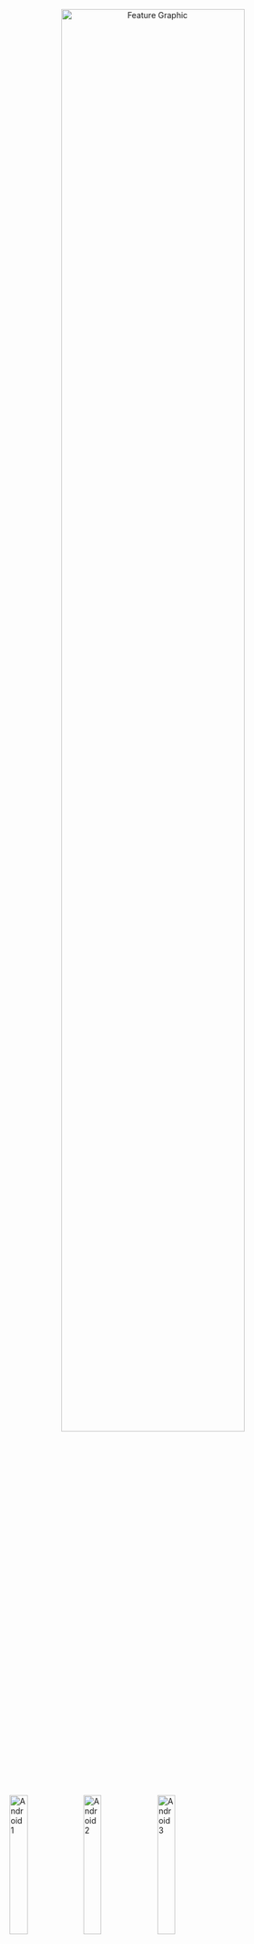 <p align="center">
  <img src="https://user-images.githubusercontent.com/81548811/229256163-7dcc4dc1-ba27-47fb-924d-ea4b298e72bf.jpg" alt="Feature Graphic" width="80%">
</p> 

<img src="[画像URL](https://user-images.githubusercontent.com/81548811/229256245-c3fde846-926c-4875-916c-b9fe3599e939.jpg)" alt="Android 1" width="25%">
<img src="https://user-images.githubusercontent.com/81548811/229256233-2eb87875-dcf6-4693-b3be-0bd278efcb41.jpg" alt="Android 2" width="25%">
<img src="https://user-images.githubusercontent.com/81548811/229256259-a1aaacfe-b396-469b-99e2-e3d0b9d2dfbd.jpg" alt="Android 3" width="25%">
<img src="https://user-images.githubusercontent.com/81548811/229256299-99af8cb7-caf4-4119-8c87-1d27ae841714.jpg" alt="Android 4" width="25%">
<img src="https://user-images.githubusercontent.com/81548811/229256311-e9981873-50be-498e-bd5c-2ecbf3a7e1d6.jpg" alt="Android 5" width="25%">

## このプロジェクトについて
勉強の極意は「勉強できない人を助けるアプリ」です。  
勉強法１０冊分の知識を学べたり、集中力を保って勉強がうまくできる機能が盛りだくさん!  
- 使用技術：Dart, Flutter, sqflite
- 開発期間：３ヶ月  
- 担当　　：全部  

## 使い方
### 方法1. ストアからインストール  
iOS: [https://apple.co/3iD88Zu](https://apple.co/3iD88Zu)  
Android: [https://play.google.com/store/apps/details?id=com.keiit596.ramp&pli=1](https://play.google.com/store/apps/details?id=com.keiit596.ramp&pli=1)  

### 方法2. ローカルで実行
```
git clone ~.git
flutter clean
flutter packages get
flutter run
```

## 機能と使用技術（特徴を箇条書きなど）
### 1. 記事機能

### 2. 計画機能
### 3. タイマー機能
### 4. (記録機能）

## こだわりと苦労した点

## 今後のアップデート予定
